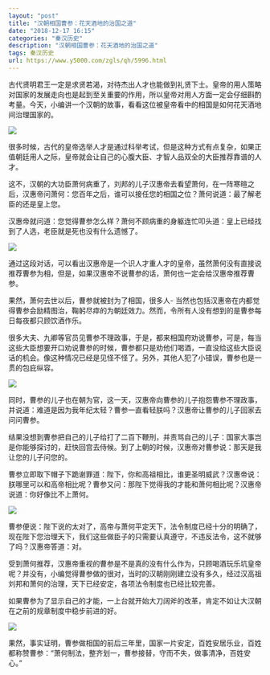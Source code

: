 ```yaml
---
layout: "post"
title: "汉朝相国曹参：花天酒地的治国之道"
date: "2018-12-17 16:15"
categories: "秦汉历史"
description: "汉朝相国曹参：花天酒地的治国之道"
tags: 秦汉历史
url: https://www.y5000.com/zgls/qh/5996.html
---
```






古代贤明君王一定是求贤若渴，对待杰出人才也能做到礼贤下士。皇帝的用人策略对国家的发展走向也是起到至关重要的作用，所以皇帝对用人方面一定会仔细斟酌考量。今天，小编讲一个汉朝的故事，看看这位被皇帝看中的相国是如何花天酒地间治理国家的。

![](https://img.y5000.com/uploads/allimg/161128/093J05914-0.jpg)

很多时候，古代的皇帝选举人才是通过科举考试，但是这种方式有点复杂，如果正值朝廷用人之际，皇帝就会让自己的心腹大臣、才智人品双全的大臣推荐靠谱的人才。

这不，汉朝的大功臣萧何病重了，刘邦的儿子汉惠帝去看望萧何，在一阵寒暄之后，汉惠帝问萧何：您百年之后，谁可以接任您的相国之位？萧何说道：最了解老臣的还是皇上您。

汉惠帝就问道：您觉得曹参怎么样？萧何不顾病重的身躯连忙叩头道：皇上已经找到了人选，老臣就是死也没有什么遗憾了。

![](https://img.y5000.com/uploads/allimg/161128/093J02445-1.jpg)

通过这段对话，可以看出汉惠帝是一个识人才重人才的皇帝，虽然萧何没有直接说推荐曹参为相，但是，如果汉惠帝不说曹参的话，萧何也一定会给汉惠帝推荐曹参。

果然，萧何去世以后，曹参就被封为了相国，很多人-
当然也包括汉惠帝在内都觉得曹参会励精图治，鞠躬尽瘁的为朝廷效力。然而，令所有人没有想到的是曹参每日每夜都只顾饮酒作乐。

很多大夫、九卿等官员见曹参不理政事，于是，都来相国府劝说曹参，可是，每当这些大臣想要开口劝说曹参的时候，曹参都只是劝他们喝酒，一直没给这些大臣说话的机会。像这种情况已经是见怪不怪了。另外，其他人犯了小错误，曹参也是一贯的包庇纵容。

![](https://img.y5000.com/uploads/allimg/161128/093J04495-2.jpg)

同时，曹参的儿子也在朝为官，这一天，汉惠帝向曹参的儿子抱怨曹参不理政事，并说道：难道是因为我年纪太轻？曹参一直看轻朕吗？汉惠帝让曹参的儿子回家去问问曹参。

结果没想到曹参把自己的儿子给打了二百下鞭刑，并责骂自己的儿子：国家大事岂是你能够探讨的，赶快回宫去侍候。到了上朝的时候，汉惠帝对曹参说：那天是我让您的儿子问您的。

曹参立即取下帽子下跪谢罪道：陛下，你和高祖相比，谁更圣明威武？汉惠帝说：朕哪里可以和高帝相比呢？曹参又问：那陛下觉得我的才能和萧何相比呢？汉惠帝说道：你好像比不上萧何。

![](https://img.y5000.com/uploads/allimg/161128/093J01O0-3.jpg)

曹参便说：陛下说的太对了，高帝与萧何平定天下，法令制度已经十分的明确了，现在陛下您治理天下，我们这些做臣子的只需要认真遵守，不违反法令，这不就够了吗？汉惠帝答道：对。

受到萧何推荐，汉惠帝重视的曹参是不是真的没有什么作为，只顾喝酒玩乐坑皇帝呢？并没有，小编觉得曹参做的很对，当时的汉朝刚刚建立没有多久，经过汉高祖刘邦和萧何的治理，天下已经安定，各项法令制度也已经比较完善。

如果曹参为了显示自己的才能，一上台就开始大刀阔斧的改革，肯定不如让大汉朝在之前的规章制度中稳步前进的好。

![](https://img.y5000.com/uploads/allimg/161128/093J03O5-4.jpg)

果然，事实证明，曹参做相国的前后三年里，国家一片安定，百姓安居乐业，百姓都称赞曹参：“萧何制法，整齐划一，曹参接替，守而不失，做事清净，百姓安心。”
